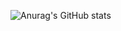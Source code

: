 ![Anurag's GitHub stats](https://github-readme-stats.vercel.app/api?username=hudsonty&theme=transparent_icons=true)
